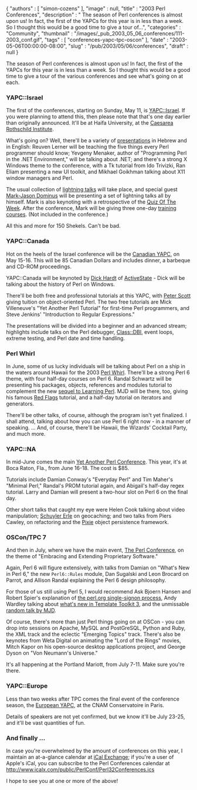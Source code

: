 {
   "authors" : [
      "simon-cozens"
   ],
   "image" : null,
   "title" : "2003 Perl Conferences",
   "description" : " The season of Perl conferences is almost upon us! In fact, the first of the YAPCs for this year is in less than a week. So I thought this would be a good time to give a tour of...",
   "categories" : "Community",
   "thumbnail" : "/images/_pub_2003_05_06_conferences/111-2003_conf.gif",
   "tags" : [
      "conferences-yapc-tpc-oscon"
   ],
   "date" : "2003-05-06T00:00:00-08:00",
   "slug" : "/pub/2003/05/06/conferences",
   "draft" : null
}





The season of Perl conferences is almost upon us! In fact, the first of
the YAPCs for this year is in less than a week. So I thought this would
be a good time to give a tour of the various conferences and see what's
going on at each.

### YAPC::Israel

The first of the conferences, starting on Sunday, May 11, is
[YAPC::Israel](http://www.perl.org.il/YAPC/2003). If you were planning
to attend this, then please note that that's one day earlier than
originally announced. It'll be at Haifa University, at the [Caesarea
Rothschild Institute](http://www.cri.haifa.ac.il/).

What's going on? Well, there'll be a variety of
[presentations](http://www.perl.org.il/YAPC/2003/presentations.html) in
Hebrew and in English: Reuven Lerner will be teaching the five things
every Perl programmer should know; Yevgeny Menaker, author of
"Programming Perl in the .NET Environment," will be talking about .NET;
and there's a strong X Windows theme to the conference, with a Tk
tutorial from Ido Trivizki, Ran Eliam presenting a new UI toolkit, and
Mikhael Goikhman talking about X11 window managers and Perl.

The usual collection of [lightning
talks](http://www.perl.org.il/YAPC/2003/schedule.html#light) will take
place, and special guest [Mark-Jason Dominus](http://perl.plover.com)
will be presenting a set of lightning talks all by himself. Mark is also
keynoting with a retrospective of the [Quiz Of The
Week](http://perl.plover.com/qotw/). After the conference, Mark will be
giving three one-day [training courses](http://www.pti.co.il/mjd.html).
(Not included in the conference.)

All this and more for 150 Shekels. Can't be bad.

### YAPC::Canada

Hot on the heels of the Israel conference will be the [Canadian
YAPC](http://www.yapc.ca/), on May 15-16. This will be 85 Canadian
Dollars and includes dinner, a barbeque and CD-ROM proceedings.

YAPC::Canada will be keynoted by [Dick
Hardt](http://www.yapc.ca/keynote.html) of
[ActiveState](http://www.activestate.com/) - Dick will be talking about
the history of Perl on Windows.

There'll be both free and professional tutorials at this YAPC, with
[Peter Scott](http://www.psdt.com/news/yapc-canada.html) giving tuition
on object-oriented Perl. The two free tutorials are Mick Villeneuve's
"Yet Another Perl Tutorial" for first-time Perl programmers, and Steve
Jenkins' "Introduction to Regular Expressions."

The presentations will be divided into a beginner and an advanced
stream; highlights include talks on the Perl debugger,
[Class::DBI](http://www.class-dbi.com/), event loops, extreme testing,
and Perl date and time handling.

### Perl Whirl

In June, some of us lucky individuals will be talking about Perl on a
ship in the waters around Hawaii for the 2003 [Perl
Whirl](http://www.geekcruises.com/home/pw3_home.html). There'll be a
strong Perl 6 theme, with four half-day courses on Perl 6. Randal
Schwartz will be presenting his packages, objects, references and
modules tutorial to complement the new [sequel to Learning
Perl](http://www.oreilly.com/catalog/lrnperlorm). MJD will be there,
too, giving his famous [Red Flags](http://perl.plover.com/yak/flags/)
tutorial, and a half-day tutorial on iterators and generators.

There'll be other talks, of course, although the program isn't yet
finalized. I shall attend, talking about how you can use Perl 6 right
now - in a manner of speaking. ... And, of course, there'll be Hawaii,
the Wizards' Cocktail Party, and much more.

### YAPC::NA

In mid-June comes the main [Yet Another Perl
Conference](http://www.yapc.org/America/). This year, it's at Boca
Raton, Fla., from June 16-18. The cost is \$85.

Tutorials include Damian Conway's "Everyday Perl" and Tim Maher's
"Minimal Perl," Randal's PROM tutorial again, and Abigail's half-day
regex tutorial. Larry and Damian will present a two-hour slot on Perl 6
on the final day.

Other short talks that caught my eye were Helen Cook talking about video
manipulation; [Schuyler Erle](http://www.oreillynet.com/pub/au/129) on
geocaching; and two talks from Piers Cawley, on refactoring and the
[Pixie](http://www-106.ibm.com/developerworks/linux/library/l-pixie.html)
object persistence framework.

### OSCon/TPC 7

And then in July, where we have the main event, [The Perl
Conference](http://conferences.oreillynet.com/os2003/perl/), on the
theme of "Embracing and Extending Proprietary Software."

Again, Perl 6 will figure extensively, with talks from Damian on "What's
New in Perl 6," the new `Perl6::Rules` module, Dan Sugalski and Leon
Brocard on Parrot, and Allison Randal explaining the Perl 6 design
philosophy.

For those of us still using Perl 5, I would recommend Ask Bjoern Hansen
and Robert Spier's explanation of [the perl.org single-signon
process](http://conferences.oreillynet.com/cs/os2003/view/e_sess/4252),
Andy Wardley talking about [what's new in Template Toolkit
3](http://conferences.oreillynet.com/cs/os2003/view/e_sess/4028), and
the unmissable [random talk by
MJD](http://conferences.oreillynet.com/cs/os2003/view/e_sess/4191).

Of course, there's more than just Perl things going on at OSCon - you
can drop into sessions on Apache, MySQL and PostGreSQL, Python and Ruby,
the XML track and the eclectic "Emerging Topics" track. There's also be
keynotes from Weta Digital on animating the "Lord of the Rings" movies,
Mitch Kapor on his open-source desktop applications project, and George
Dyson on "Von Neumann's Universe."

It's all happening at the Portland Mariott, from July 7-11. Make sure
you're there.

### YAPC::Europe

Less than two weeks after TPC comes the final event of the conference
season, the [European YAPC](http://yapc.mongueurs.net/), at the CNAM
Conservatoire in Paris.

Details of speakers are not yet confirmed, but we know it'll be July
23-25, and it'll be vast quantities of fun.

### And finally ...

In case you're overwhelmed by the amount of conferences on this year, I
maintain an at-a-glance calendar at [iCal
Exchange](http://www.icalx.com/html/PerlConf/year.php?cal=Perl32Conferences);
if you're a user of Apple's iCal, you can subscribe to the Perl
Conferences calendar at
http://www.icalx.com/public/PerlConf/Perl32Conferences.ics

I hope to see you at one or more of the above!


